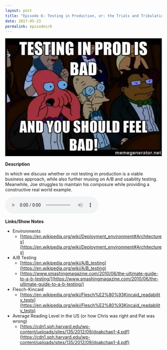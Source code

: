```yaml
---
layout: post
title: "Episode 6: Testing in Production, or: the Trials and Tribulations of Dongworld"
date: 2017-05-23
permalink: episodes/6
---
```


<img src="/img/episode_6.jpg" alt="Testing in Production" width="700">

**Description**

In which we discuss whether or not testing in production is a viable business approach, while also further musing on A/B and usability testing. Meanwhile, Joe struggles to maintain his composure while providing a constructive real world example.

<audio controls>
  <source src="/episodes/dasow6.mp3" type="audio/mpeg">
  Your browser does not support the audio tag.
</audio>

**Links/Show Notes**

- Environments
  - [https://en.wikipedia.org/wiki/Deployment_environment#Architectures](https://en.wikipedia.org/wiki/Deployment_environment#Architectures)
- A/B Testing
  - [https://en.wikipedia.org/wiki/A/B_testing](https://en.wikipedia.org/wiki/A/B_testing)
  - [https://www.smashingmagazine.com/2010/06/the-ultimate-guide-to-a-b-testing/](https://www.smashingmagazine.com/2010/06/the-ultimate-guide-to-a-b-testing/)
- Flesch-Kincaid
  - [https://en.wikipedia.org/wiki/Flesch%E2%80%93Kincaid_readability_tests](https://en.wikipedia.org/wiki/Flesch%E2%80%93Kincaid_readability_tests)
- Average Reading Level in the US (or how Chris was right and Pat was wrong)
  - [https://cdn1.sph.harvard.edu/wp-content/uploads/sites/135/2012/09/doakchap1-4.pdf](https://cdn1.sph.harvard.edu/wp-content/uploads/sites/135/2012/09/doakchap1-4.pdf)
